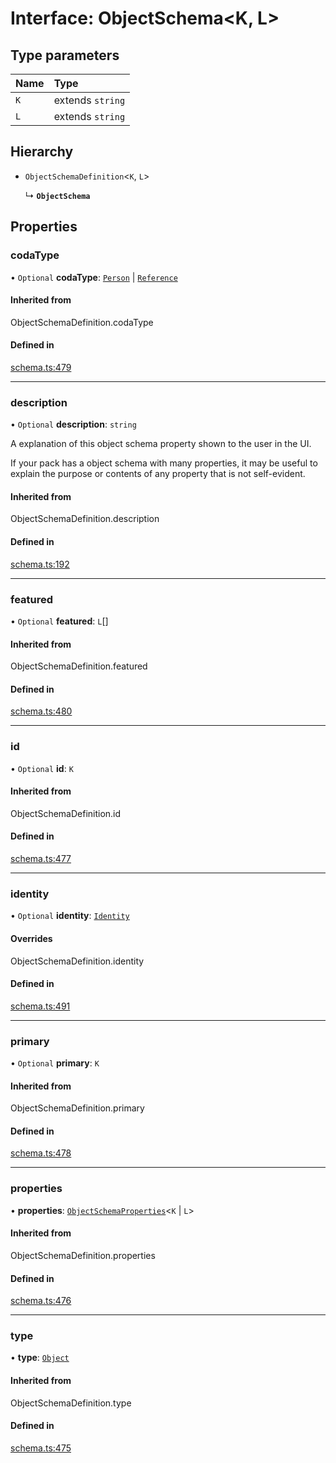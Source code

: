 # Interface: ObjectSchema<K, L\>

## Type parameters

| Name | Type |
| :------ | :------ |
| `K` | extends `string` |
| `L` | extends `string` |

## Hierarchy

- `ObjectSchemaDefinition`<`K`, `L`\>

  ↳ **`ObjectSchema`**

## Properties

### codaType

• `Optional` **codaType**: [`Person`](../enums/ValueHintType.md#person) \| [`Reference`](../enums/ValueHintType.md#reference)

#### Inherited from

ObjectSchemaDefinition.codaType

#### Defined in

[schema.ts:479](https://github.com/coda/packs-sdk/blob/main/schema.ts#L479)

___

### description

• `Optional` **description**: `string`

A explanation of this object schema property shown to the user in the UI.

If your pack has a object schema with many properties, it may be useful to
explain the purpose or contents of any property that is not self-evident.

#### Inherited from

ObjectSchemaDefinition.description

#### Defined in

[schema.ts:192](https://github.com/coda/packs-sdk/blob/main/schema.ts#L192)

___

### featured

• `Optional` **featured**: `L`[]

#### Inherited from

ObjectSchemaDefinition.featured

#### Defined in

[schema.ts:480](https://github.com/coda/packs-sdk/blob/main/schema.ts#L480)

___

### id

• `Optional` **id**: `K`

#### Inherited from

ObjectSchemaDefinition.id

#### Defined in

[schema.ts:477](https://github.com/coda/packs-sdk/blob/main/schema.ts#L477)

___

### identity

• `Optional` **identity**: [`Identity`](Identity.md)

#### Overrides

ObjectSchemaDefinition.identity

#### Defined in

[schema.ts:491](https://github.com/coda/packs-sdk/blob/main/schema.ts#L491)

___

### primary

• `Optional` **primary**: `K`

#### Inherited from

ObjectSchemaDefinition.primary

#### Defined in

[schema.ts:478](https://github.com/coda/packs-sdk/blob/main/schema.ts#L478)

___

### properties

• **properties**: [`ObjectSchemaProperties`](../types/ObjectSchemaProperties.md)<`K` \| `L`\>

#### Inherited from

ObjectSchemaDefinition.properties

#### Defined in

[schema.ts:476](https://github.com/coda/packs-sdk/blob/main/schema.ts#L476)

___

### type

• **type**: [`Object`](../enums/ValueType.md#object)

#### Inherited from

ObjectSchemaDefinition.type

#### Defined in

[schema.ts:475](https://github.com/coda/packs-sdk/blob/main/schema.ts#L475)
